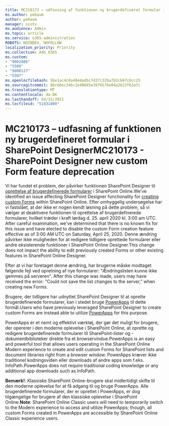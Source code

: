 ```yaml
---
title: MC210173 – udfasning af funktionen ny brugerdefineret formular i SharePoint Designer
ms.author: pebaum
author: pebaum
manager: scotv
ms.audience: Admin
ms.topic: article
ms.service: o365-administration
ROBOTS: NOINDEX, NOFOLLOW
localization_priority: Priority
ms.collection: Adm_O365
ms.custom:
- "9002886"
- "5508"
- "9000127"
- "5507"
ms.openlocfilehash: 5be1ac4c8a4044adbc7d37c32ba7b3cb67c6cc25
ms.sourcegitcommit: 8bc60ec34bc1e40685e3976576e04a2623f63a7c
ms.translationtype: MT
ms.contentlocale: da-DK
ms.lasthandoff: 04/15/2021
ms.locfileid: "51831800"
---
```

# <a name="mc210173---sharepoint-designer-new-custom-form-feature-deprecation"></a><span data-ttu-id="1e752-102">MC210173 – udfasning af funktionen ny brugerdefineret formular i SharePoint Designer</span><span class="sxs-lookup"><span data-stu-id="1e752-102">MC210173 - SharePoint Designer new custom Form feature deprecation</span></span>

<span data-ttu-id="1e752-103">Vi har fundet et problem, der påvirker funktionen SharePoint Designer til [oprettelse af brugerdefinerede formularer](https://support.microsoft.com/en-us/office/create-a-custom-list-form-using-sharepoint-designer-917d8fdb-ee00-4441-adb3-a94612d1d105?ui=en-us&rs=en-us&ad=us#bm2) i SharePoint Online.</span><span class="sxs-lookup"><span data-stu-id="1e752-103">We’ve identified an issue affecting SharePoint Designer functionality for [creating custom Forms](https://support.microsoft.com/en-us/office/create-a-custom-list-form-using-sharepoint-designer-917d8fdb-ee00-4441-adb3-a94612d1d105?ui=en-us&rs=en-us&ad=us#bm2) within SharePoint Online.</span></span> <span data-ttu-id="1e752-104">Efter omhyggelig undersøgelse har vi fastslået, at der ikke er nogen kendt løsning på dette problem, så vi vælger at deaktivere funktionen til oprettelse af brugerdefinerede formularer, hvilket træder i kraft lørdag d. 25. april 2020 kl. 3:00 am UTC. </span><span class="sxs-lookup"><span data-stu-id="1e752-104">After careful examination, we’ve determined that there is no known fix for this issue and have elected to disable the custom Form creation feature effective as of 3:00 AM UTC on Saturday, April 25, 2020.</span></span> <span data-ttu-id="1e752-105">Denne ændring påvirker ikke muligheden for at redigere tidligere oprettede formularer eller andre eksisterende funktioner i SharePoint Online Designer.</span><span class="sxs-lookup"><span data-stu-id="1e752-105">This change does not impact the ability to edit previously created Forms or other existing features in SharePoint Online Designer.</span></span>

<span data-ttu-id="1e752-106">Efter at vi har foretaget denne ændring, har brugerne måske modtaget følgende fejl ved opretning af nye formularer: "Ændringslisten kunne ikke gemmes på serveren". </span><span class="sxs-lookup"><span data-stu-id="1e752-106">After this change was made, users may have received the error: "Could not save the list changes to the server," when creating new Forms.</span></span>

<span data-ttu-id="1e752-107">Brugere, der tidligere har udnyttet SharePoint Designer til at oprette brugerdefinerede formularer, kan i stedet bruge [PowerApps](https://docs.microsoft.com/powerapps/maker/canvas-apps/customize-list-form) til dette formål.</span><span class="sxs-lookup"><span data-stu-id="1e752-107">Users who have previously leveraged SharePoint Designer to create custom Forms are instead able to utilize [PowerApps](https://docs.microsoft.com/powerapps/maker/canvas-apps/customize-list-form) for this purpose.</span></span>

<span data-ttu-id="1e752-108">PowerApps er et nemt og effektivt værktøj, der gør det muligt for brugere, der opererer i den moderne oplevelse i SharePoint Online, at oprette og redigere brugerdefinerede formularer til SharePoint-lister og -dokumentbiblioteker direkte fra et browservindue.</span><span class="sxs-lookup"><span data-stu-id="1e752-108">PowerApps is an easy and powerful tool that allows users operating in the SharePoint Online Modern experience to create and edit custom Forms for SharePoint lists and document libraries right from a browser window.</span></span> <span data-ttu-id="1e752-109">PowerApps kræver ikke traditionel kodningsviden eller downloads af andre apps som f.eks. InfoPath.</span><span class="sxs-lookup"><span data-stu-id="1e752-109">PowerApps does not require traditional coding knowledge or any additional app downloads such as InfoPath.</span></span>

<span data-ttu-id="1e752-110">**Bemærk!**: Klassiske SharePoint Online-brugere skal midlertidigt skifte til den moderne oplevelse for at få adgang til og bruge PowerApps. Alle brugerdefinerede formularer, der er oprettet i PowerApps, er dog tilgængelige for brugere af den klassiske oplevelse i SharePoint Online.</span><span class="sxs-lookup"><span data-stu-id="1e752-110">**Note**: SharePoint Online Classic users will need to temporarily switch to the Modern experience to access and utilize PowerApps; though, all custom Forms created in PowerApps are accessible by SharePoint Online Classic experience users.</span></span>
